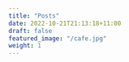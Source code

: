 ```yaml
---
title: "Posts"
date: 2022-10-21T21:13:18+11:00
draft: false
featured_image: "/cafe.jpg"
weight: 1
---
```


